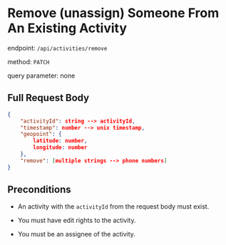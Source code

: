 # Remove (unassign) Someone From An Existing Activity

endpoint: `/api/activities/remove`

method: `PATCH`

query parameter: none

## Full Request Body

```json
{
    "activityId": string --> activityId,
    "timestamp": number --> unix timestamp,
    "geopoint": {
        latitude: number,
        longitude: number
    },
    "remove": [multiple strings --> phone numbers]
}
```

## Preconditions

* An activity with the `activityId` from the request body must exist.

* You must have edit rights to the activity.

* You must be an assignee of the activity.

